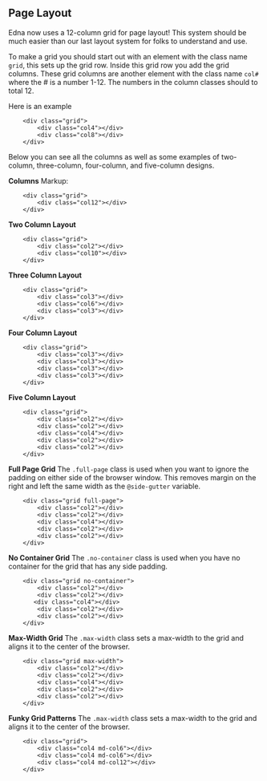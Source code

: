 **Page Layout**
---

Edna now uses a 12-column grid for page layout! This system should be much easier than our last layout system for folks to understand and use.

To make a grid you should start out with an element with the class name `grid`, this sets up the grid row.
Inside this grid row you add the grid columns. These grid columns are another element with the class name `col#` where the # is a number 1-12. The numbers in the column classes should to total 12.

Here is an example

```
	<div class="grid">
		<div class="col4"></div>
		<div class="col8"></div>
	</div>
```
Below you can see all the columns as well as some examples of two-column, three-column, four-column, and five-column designs.

**Columns**
Markup:

```
	<div class="grid">
	    <div class="col12"></div>
	</div>
```
	
**Two Column Layout**

```
	<div class="grid">
		<div class="col2"></div>
	    <div class="col10"></div>
	</div>
```

**Three Column Layout**

```
	<div class="grid">
	    <div class="col3"></div>
	    <div class="col6"></div>
	    <div class="col3"></div>
	</div>
```

**Four Column Layout**

```
	<div class="grid">
	    <div class="col3"></div>
	    <div class="col3"></div>
	    <div class="col3"></div>
	    <div class="col3"></div>
	</div>
```

**Five Column Layout**
	
```
	<div class="grid">
	    <div class="col2"></div>
	    <div class="col2"></div>
	    <div class="col4"></div>
	    <div class="col2"></div>
	    <div class="col2"></div>
	</div>
```

**Full Page Grid**
The `.full-page` class is used when you want to ignore the padding on either side of the browser window. This removes margin on the right and left the same width as the `@side-gutter` variable.

```
	<div class="grid full-page">
	    <div class="col2"></div>
	    <div class="col2"></div>
	    <div class="col4"></div>
	    <div class="col2"></div>
	    <div class="col2"></div>
	</div>
```

**No Container Grid**
The `.no-container` class is used when you have no container for the grid that has any side padding.

```
	<div class="grid no-container">
	    <div class="col2"></div>
	    <div class="col2"></div>
	   <div class="col4"></div>
	    <div class="col2"></div>
	    <div class="col2"></div>
	</div>
```

**Max-Width Grid**
The `.max-width` class sets a max-width to the grid and aligns it to the center of the browser.

```
	<div class="grid max-width">
	    <div class="col2"></div>
	    <div class="col2"></div>
	    <div class="col4"></div>
	    <div class="col2"></div>
	    <div class="col2"></div>
	</div>
```

**Funky Grid Patterns**
The `.max-width` class sets a max-width to the grid and aligns it to the center of the browser.
 
```
	<div class="grid">
	    <div class="col4 md-col6"></div>
	    <div class="col4 md-col6"></div>
	    <div class="col4 md-col12"></div>
	</div>
```
